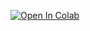 [![Open In Colab](https://colab.research.google.com/assets/colab-badge.svg)](https://colab.research.google.com/github/francissonly1/WC/blob/main/XRDP.ipynb)
